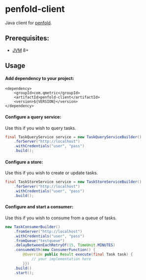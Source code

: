 # penfold-client

Java client for [penfold](https://github.com/qmetric/penfold).

## Prerequisites:

* [JVM](https://www.java.com/en/download/) 8+


## Usage

#### Add dependency to your project:

```
<dependency>
    <groupId>com.qmetric</groupId>
    <artifactId>penfold-client</artifactId>
    <version>${VERSION}</version>
</dependency>
```

#### Configure a query service:

Use this if you wish to query tasks.

```java
final TaskQueryService service = new TaskQueryServiceBuilder()
    .forServer("http://localhost")
    .withCredentials("user", "pass")
    .build();
```


#### Configure a store:

Use this if you wish to create or update tasks.

```java
final TaskStoreService service = new TaskStoreServiceBuilder()
    .forServer("http://localhost")
    .withCredentials("user", "pass")
    .build();
```


#### Configure and start a consumer:

Use this if you wish to consume from a queue of tasks.

```java
new TaskConsumerBuilder()
    .fromServer("http://localhost")
    .withCredentials("user", "pass")
    .fromQueue("testqueue")
    .delayBetweenEachRetryOf(15, TimeUnit.MINUTES)
    .consumeWith(new ConsumerFunction() {
        @Override public Result execute(final Task task) {
            // your implementation here
        }})
    .build()
    .start();
```
